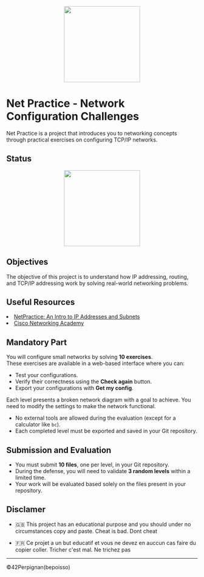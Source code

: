 <div align="center">
  <img height="200" src="https://raw.githubusercontent.com/Benjamin-poisson/My_image_bank/refs/heads/main/netpractice.png" />
</div>

# Net Practice - Network Configuration Challenges

Net Practice is a project that introduces you to networking concepts through practical exercises on configuring TCP/IP networks.

## Status
<div align="center">
  <img height="200" src="https://raw.githubusercontent.com/Benjamin-poisson/My_image_bank/refs/heads/main/netpractice_success.png" />
</div>

## Objectives

The objective of this project is to understand how IP addressing, routing, and TCP/IP addressing work by solving real-world networking problems.

## Useful Resources
<li><a href="https://www.youtube.com/watch?app=desktop&v=HQUw0CfQWAM&t=0s">NetPractice: An Intro to IP Addresses and Subnets</a></li>
<li><a href="https://www.cisco.com/c/en/us/training-events/training-certifications/overview.html">Cisco Networking Academy</a></li>

## Mandatory Part

You will configure small networks by solving **10 exercises**.  
These exercises are available in a web-based interface where you can:  
- Test your configurations.  
- Verify their correctness using the **Check again** button.  
- Export your configurations with **Get my config**.  

Each level presents a broken network diagram with a goal to achieve. You need to modify the settings to make the network functional.

- No external tools are allowed during the evaluation (except for a calculator like `bc`).
- Each completed level must be exported and saved in your Git repository.

## Submission and Evaluation

- You must submit **10 files**, one per level, in your Git repository.  
- During the defense, you will need to validate **3 random levels** within a limited time.  
- Your work will be evaluated based solely on the files present in your repository.

## Disclamer
- 🇬🇧 This project has an educational purpose and you should under no circumstances copy and paste. Cheat is bad. Dont cheat

- 🇫🇷 Ce projet a un but educatif et vous ne devez en auccun cas faire du copier coller. Tricher c'est mal. Ne trichez pas

----
©42Perpignan(bepoisso)
